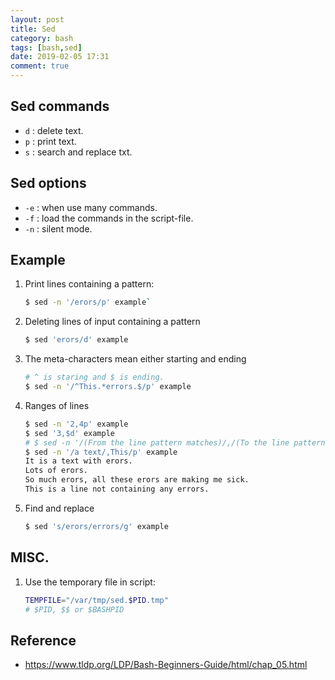 ```yaml
---
layout: post
title: Sed
category: bash
tags: [bash,sed]
date: 2019-02-05 17:31
comment: true
---
```


## Sed commands
- `d` : delete text.
- `p` : print text.
- `s` : search and replace txt.

## Sed options
- `-e` : when use many commands.
- `-f` : load the commands in the script-file.
- `-n` : silent mode.

## Example
1. Print lines containing a pattern:
    ```bash
    $ sed -n '/erors/p' example`
    ```
2. Deleting lines of input containing a pattern
    ```bash
    $ sed 'erors/d' example
    ```
3. The meta-characters mean either starting and ending
    ```bash
    # ^ is staring and $ is ending.
    $ sed -n '/^This.*errors.$/p' example
    ```
4. Ranges of lines
    ```bash
    $ sed -n '2,4p' example
    $ sed '3,$d' example
    # $ sed -n '/(From the line pattern matches)/,/(To the line pattern matches)/p' example
    $ sed -n '/a text/,This/p' example
    It is a text with erors.
    Lots of erors.
    So much erors, all these erors are making me sick.
    This is a line not containing any errors.
    ```

5. Find and replace
    ```bash
    $ sed 's/erors/errors/g' example
    ```

## MISC.
1. Use the temporary file in script:
    ```bash
    TEMPFILE="/var/tmp/sed.$PID.tmp"
    # $PID, $$ or $BASHPID
    ```

## Reference
- https://www.tldp.org/LDP/Bash-Beginners-Guide/html/chap_05.html
